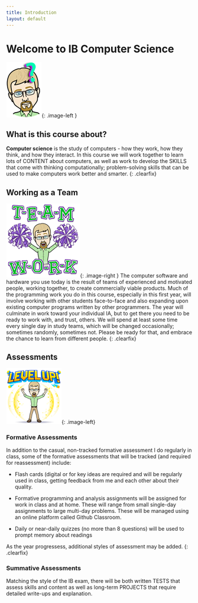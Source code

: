```yaml
---
title: Introduction
layout: default
---
```


# Welcome to IB Computer Science

![Bitmoji quesion](media/00/bitmoji_question.png){: .image-left }
## What is this course about?

 **Computer science** is the study of computers - how they work, how they think, and how they interact. In this course we will work together to learn lots of CONTENT about computers, as well as work to develop the SKILLS that come with thinking computationally; problem-solving skills that can be used to make computers work better and smarter.
 {: .clearfix}


## Working as a Team
![Bitmoji Teamwork](media/00/bitmoji_teamwork.png){: .image-right } The computer software and hardware you use today is the result of teams of experienced and motivated people, working together, to create commercially viable products. Much of the programming work you do in this course, especially in this first year, will involve working with other students face-to-face and also expanding upon existing computer programs written by other programmers. The year will culminate in work toward your individual IA, but to get there you need to be ready to work with, and trust, others. We will spend at least some time every single day in study teams, which will be changed occasionally; sometimes randomly, sometimes not. Please be ready for that, and embrace the chance to learn from different people.
{: .clearfix}

## Assessments

![Level Up Bitmoji](media/00/bitmoji_levelup.png){: .image-left}
### Formative Assessments

In addition to the casual, non-tracked formative assessment I do regularly in class, some of the formative assessments that will be tracked (and required for reassessment) include:

* Flash cards (digital or for key ideas are required and will be regularly used in class, getting feedback from me and each other about their quality.
  
* Formative programming and analysis assignments will be assigned for work in class and at home. These will range from small single-day assignments to large multi-day problems. These will be managed using an online platform called Github Classroom.

* Daily or near-daily quizzes (no more than 8 questions) will be used to prompt memory about readings

As the year progressess, additional styles of assessment may be added.
{: .clearfix}

### Summative Assessments

Matching the style of the IB exam, there will be both written TESTS that assess skills and content as well as long-term PROJECTS that require detailed write-ups and explanation.

